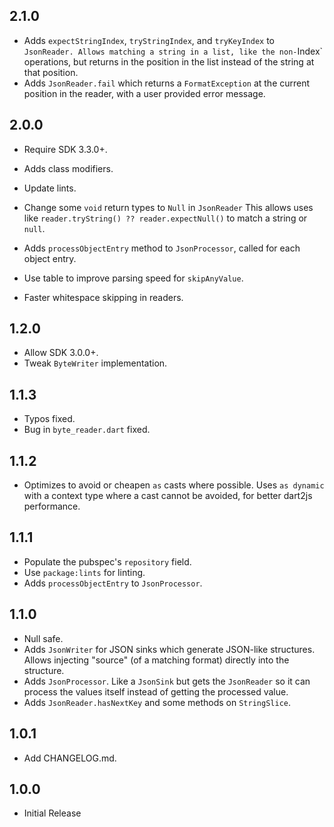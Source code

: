 ## 2.1.0

- Adds `expectStringIndex`, `tryStringIndex`,  and `tryKeyIndex`
  to `JsonReader. Allows matching a string in a list, like
  the non-`Index` operations, but returns in the position in
  the list instead of the string at that position.
- Adds `JsonReader.fail` which returns a `FormatException`
  at the current position in the reader, with a user provided
  error message.

## 2.0.0

- Require SDK 3.3.0+.
- Adds class modifiers.
- Update lints.

- Change some `void` return types to `Null` in `JsonReader`
  This allows uses like `reader.tryString() ?? reader.expectNull()`
  to match a string or `null`.
- Adds `processObjectEntry` method to `JsonProcessor`, called
  for each object entry.
- Use table to improve parsing speed for `skipAnyValue`.
- Faster whitespace skipping in readers.

## 1.2.0

- Allow SDK 3.0.0+.
- Tweak `ByteWriter` implementation.

## 1.1.3

- Typos fixed.
- Bug in `byte_reader.dart` fixed.

## 1.1.2

- Optimizes to avoid or cheapen `as` casts where possible.
  Uses `as dynamic` with a context type where a cast cannot be avoided,
  for better dart2js performance.

## 1.1.1

- Populate the pubspec's `repository` field.
- Use `package:lints` for linting.
- Adds `processObjectEntry` to `JsonProcessor`.

## 1.1.0

- Null safe.
- Adds `JsonWriter` for JSON sinks which generate JSON-like structures.
  Allows injecting "source" (of a matching format) directly into the structure.
- Adds `JsonProcessor`. Like a `JsonSink` but gets the `JsonReader` so it can
  process the values itself instead of getting the processed value.
- Adds `JsonReader.hasNextKey` and some methods on `StringSlice`.

## 1.0.1

- Add CHANGELOG.md.

## 1.0.0

- Initial Release
